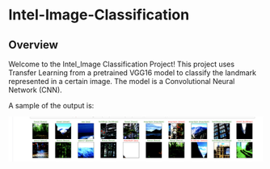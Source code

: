 # Intel-Image-Classification

## Overview 
Welcome to the Intel_Image Classification Project! This project uses Transfer Learning from a pretrained VGG16 model to
classify the landmark represented in a certain image. The model is a Convolutional Neural Network (CNN).

A sample of the output is:

![](Assets/ScreenShot.png)


